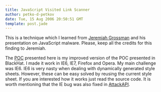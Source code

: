 ```yaml
---
title: JavaScript Visited Link Scanner
author: petko-d-petkov
date: Tue, 15 Aug 2006 20:50:51 GMT
template: post.jade
---
```


This is a technique which I learned from [Jeremiah Grossman](http://jeremiahgrossman.blogspot.com/) and his presentation on JavaScript malware. Please, keep all the credits for this finding to Jeremiah.

The [POC](/files/2006/08/visitedlinkscanner.js) presented here is my improved version of the POC presented in BlackHat. I made it work in IE6, IE7, Firefox and Opera. My main challenge was IE6. IE6 is very nasty when dealing with dynamically generated style sheets. However, these can be easy solved by reusing the current style sheet. If you are interested how it works just read the source code. It is worth mentioning that the IE bug was also fixed in [AttackAPI](/blog/attackapi).
